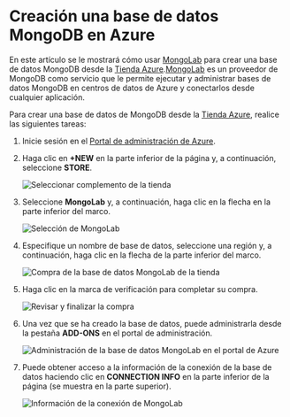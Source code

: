
# Creación una base de datos MongoDB en Azure

En este artículo se le mostrará cómo usar [MongoLab][1] para crear una base de datos MongoDB desde la [Tienda Azure](/en-us/store/overview/).[MongoLab][1] es un proveedor de MongoDB como servicio que le permite ejecutar y administrar bases de datos MongoDB en centros de datos de Azure y conectarlos desde cualquier aplicación.

Para crear una base de datos de MongoDB desde la [Tienda Azure](/en-us/store/overview/), realice las siguientes tareas:

1.  Inicie sesión en el [Portal de administración de Azure][2]. 
2.  Haga clic en **+NEW** en la parte inferior de la página y, a continuación, seleccione **STORE**.
    
    ![Seleccionar complemento de la
    tienda](./media/create-mongolab-mongodb/select-store.png)

3.  Seleccione **MongoLab** y, a continuación, haga clic en la flecha en la parte inferior del marco.
    
    ![Selecci&oacute;n de
    MongoLab](./media/create-mongolab-mongodb/select-mongo-db.png)

4.  Especifique un nombre de base de datos, seleccione una región y, a continuación, haga clic en la flecha de la parte inferior del marco.
    
    ![Compra de la base de datos MongoLab de la
    tienda](./media/create-mongolab-mongodb/purchase-mongodb.png)

5.  Haga clic en la marca de verificación para completar su compra.
    
    ![Revisar y finalizar la
    compra](./media/create-mongolab-mongodb/complete-mongolab-purchase.png)

6.  Una vez que se ha creado la base de datos, puede administrarla desde la pestaña **ADD-ONS** en el portal de administración.
    
    ![Administraci&oacute;n de la base de datos MongoLab en el portal de
    Azure](./media/create-mongolab-mongodb/manage-mongolab-add-on.png)

7.  Puede obtener acceso a la información de la conexión de la base de datos haciendo clic en **CONNECTION INFO** en la parte inferior de la página (se muestra en la parte superior).
    
    ![Informaci&oacute;n de la conexi&oacute;n de
    MongoLab](./media/create-mongolab-mongodb/mongolab-conn-info.png)



[1]: https://mongolab.com/home
[2]: http://windows.azure.com/